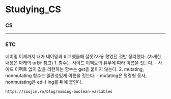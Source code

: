 # Studying_CS

### CS

---

### ETC
네이밍
    이제까지 내가 네이밍과 비교했을때 잘못?사용 했었던 것만 정리했다. (자세한 내용은 아래의 url을 참고)
    1. 함수는 사이드 이펙트의 유무에 따라 이름을 짓는다.
       - 사이드 이펙트 없이 값을 리턴하는 함수는 get을 붙이지 않는다.
    2. mutating, nonmutating 함수는 일관성있게 이름을 짓는다.
       - mutating은 명령형 동사, nonmutating은 ed나 ing를 뒤에 붙인다.
    
    https://soojin.ro/blog/naming-boolean-variables

